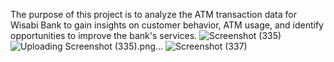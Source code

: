 The purpose of this project is to analyze the ATM transaction data for Wisabi Bank to gain insights on customer behavior, ATM usage, and identify opportunities to improve the bank's services.
![Screenshot (335)](https://github.com/lailasherif7/PowerBI-ATM-Transaction/assets/114925957/00b673d4-d74c-4cfb-b905-b615869c45a6)
![Uploading Screenshot (335).png…]()
![Screenshot (337)](https://github.com/lailasherif7/PowerBI-ATM-Transaction/assets/114925957/d5056d15-7e24-416a-8568-88f4bf810483)
